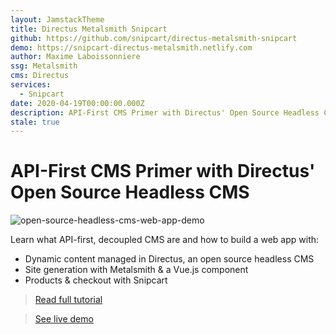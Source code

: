 ```yaml
---
layout: JamstackTheme
title: Directus Metalsmith Snipcart
github: https://github.com/snipcart/directus-metalsmith-snipcart
demo: https://snipcart-directus-metalsmith.netlify.com
author: Maxime Laboissonniere
ssg: Metalsmith
cms: Directus
services:
  - Snipcart
date: 2020-04-19T00:00:00.000Z
description: API-First CMS Primer with Directus' Open Source Headless CMS
stale: true
---
```


# API-First CMS Primer with Directus' Open Source Headless CMS

![open-source-headless-cms-web-app-demo](https://snipcart.com/media/10158/open-source-headless-cms-web-app-demo.png)

Learn what API-first, decoupled CMS are and how to build a web app with:

- Dynamic content managed in Directus, an open source headless CMS
- Site generation with Metalsmith & a Vue.js component
- Products & checkout with Snipcart

> [Read full tutorial](https://snipcart.com/blog/intro-api-first-headless-cms-directus)

> [See live demo](https://snipcart-directus-metalsmith.netlify.com/)
